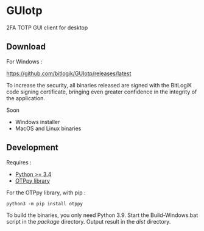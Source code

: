 
# GUIotp

2FA TOTP GUI client for desktop


## Download

For Windows :

https://github.com/bitlogik/GUIotp/releases/latest

To increase the security, all binaries released are signed with the BitLogiK code signing certificate, bringing even greater confidence in the integrity of the application.

Soon

- Windows installer
- MacOS and Linux binaries


## Development

Requires :

- [Python >= 3.4](https://www.python.org/downloads/)
- [OTPpy library](https://github.com/bitlogik/OTPpy)

For the OTPpy library, with pip :

`python3 -m pip install otppy`


To build the binaries, you only need Python 3.9. Start the Build-Windows.bat script in the *package* directory. Output result in the *dist* directory.